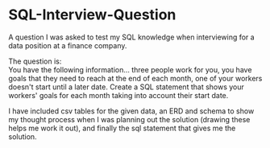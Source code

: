 # SQL-Interview-Question
A question I was asked to test my SQL knowledge when interviewing for a data position at a finance company.

The question is:  
You have the following information... three people work for you, you have goals that they need to reach at the end of each month, one of your workers doesn't start until a later date. Create a SQL statement that shows your workers' goals for each month taking into account their start date.  

I have included csv tables for the given data, an ERD and schema to show my thought process when I was planning out the solution (drawing these helps me work it out), and finally the sql statement that gives me the solution.
